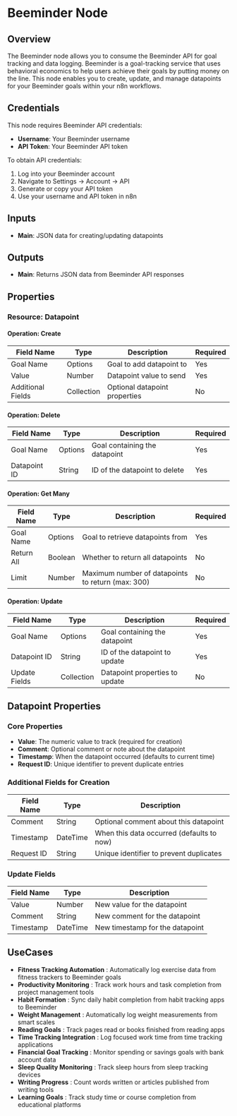 # Beeminder Node

## Overview

The Beeminder node allows you to consume the Beeminder API for goal tracking and data logging. Beeminder is a goal-tracking service that uses behavioral economics to help users achieve their goals by putting money on the line. This node enables you to create, update, and manage datapoints for your Beeminder goals within your n8n workflows.

## Credentials

This node requires Beeminder API credentials:
- **Username**: Your Beeminder username
- **API Token**: Your Beeminder API token

To obtain API credentials:
1. Log into your Beeminder account
2. Navigate to Settings → Account → API
3. Generate or copy your API token
4. Use your username and API token in n8n

## Inputs

- **Main**: JSON data for creating/updating datapoints

## Outputs

- **Main**: Returns JSON data from Beeminder API responses

## Properties

### Resource: Datapoint

#### Operation: Create
| Field Name | Type | Description | Required |
|---|---|---|---|
| Goal Name | Options | Goal to add datapoint to | Yes |
| Value | Number | Datapoint value to send | Yes |
| Additional Fields | Collection | Optional datapoint properties | No |

#### Operation: Delete
| Field Name | Type | Description | Required |
|---|---|---|---|
| Goal Name | Options | Goal containing the datapoint | Yes |
| Datapoint ID | String | ID of the datapoint to delete | Yes |

#### Operation: Get Many
| Field Name | Type | Description | Required |
|---|---|---|---|
| Goal Name | Options | Goal to retrieve datapoints from | Yes |
| Return All | Boolean | Whether to return all datapoints | No |
| Limit | Number | Maximum number of datapoints to return (max: 300) | No |

#### Operation: Update
| Field Name | Type | Description | Required |
|---|---|---|---|
| Goal Name | Options | Goal containing the datapoint | Yes |
| Datapoint ID | String | ID of the datapoint to update | Yes |
| Update Fields | Collection | Datapoint properties to update | No |

## Datapoint Properties

### Core Properties
- **Value**: The numeric value to track (required for creation)
- **Comment**: Optional comment or note about the datapoint
- **Timestamp**: When the datapoint occurred (defaults to current time)
- **Request ID**: Unique identifier to prevent duplicate entries

### Additional Fields for Creation
| Field Name | Type | Description |
|---|---|---|
| Comment | String | Optional comment about this datapoint |
| Timestamp | DateTime | When this data occurred (defaults to now) |
| Request ID | String | Unique identifier to prevent duplicates |

### Update Fields
| Field Name | Type | Description |
|---|---|---|
| Value | Number | New value for the datapoint |
| Comment | String | New comment for the datapoint |
| Timestamp | DateTime | New timestamp for the datapoint |



## UseCases

- **Fitness Tracking Automation** : Automatically log exercise data from fitness trackers to Beeminder goals
- **Productivity Monitoring** : Track work hours and task completion from project management tools
- **Habit Formation** : Sync daily habit completion from habit tracking apps to Beeminder
- **Weight Management** : Automatically log weight measurements from smart scales
- **Reading Goals** : Track pages read or books finished from reading apps
- **Time Tracking Integration** : Log focused work time from time tracking applications
- **Financial Goal Tracking** : Monitor spending or savings goals with bank account data
- **Sleep Quality Monitoring** : Track sleep hours from sleep tracking devices
- **Writing Progress** : Count words written or articles published from writing tools
- **Learning Goals** : Track study time or course completion from educational platforms

